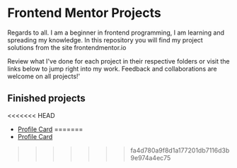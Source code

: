 # Frontend Mentor Projects

Regards to all. I am a beginner in frontend programming, I am learning and spreading my knowledge. In this repository you will find my project solutions from the site frontendmentor.io

Review what I've done for each project in their respective folders or visit the links below to jump right into my work. Feedback and collaborations are welcome on all projects!'

## Finished projects

<<<<<<< HEAD
- [Profile Card](https://obradmr.github.io/Frontend-Mentor-Projects/Profile%20Card/)
=======
- [Profile Card](https://github.com/ObradMr/Frontend-Mentor-Projects/tree/frontend-mentor/Profile%20Card)
>>>>>>> fa4d780a9f8d1a177201db7116d3b9e974a4ec75

